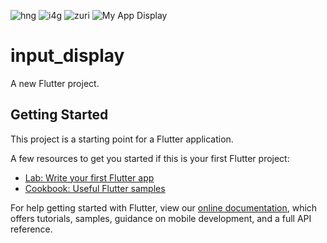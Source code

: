 ![hng](https://user-images.githubusercontent.com/83916293/129813606-6192ef34-6084-40d0-bdeb-56c71bd1f8d7.png)
![i4g](https://user-images.githubusercontent.com/83916293/129813608-6b1f3099-396a-4f23-9008-ed6dae341477.png)
![zuri](https://user-images.githubusercontent.com/83916293/129813613-a12df909-eaa4-4ca5-82ac-8cb635d63f09.png)
![My App Display](https://user-images.githubusercontent.com/83916293/129813391-8d019052-5af8-4f03-a2b1-9625865d3808.gif)
# input_display

A new Flutter project.

## Getting Started

This project is a starting point for a Flutter application.

A few resources to get you started if this is your first Flutter project:

- [Lab: Write your first Flutter app](https://flutter.dev/docs/get-started/codelab)
- [Cookbook: Useful Flutter samples](https://flutter.dev/docs/cookbook)

For help getting started with Flutter, view our
[online documentation](https://flutter.dev/docs), which offers tutorials,
samples, guidance on mobile development, and a full API reference.
